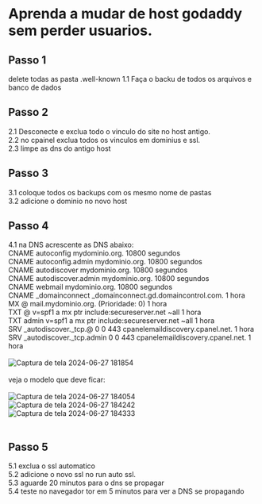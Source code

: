 # Aprenda a mudar de host godaddy sem perder usuarios.

## Passo 1
delete todas as pasta .well-known
1.1 Faça o backu de todos os arquivos e banco de dados

## Passo 2
2.1 Desconecte e exclua todo o vinculo do site no host antigo.<br>
2.2 no cpainel exclua todos os vinculos em dominius e ssl.<br>
2.3 limpe as dns do antigo host<br>

## Passo 3
3.1 coloque todos os backups com os mesmo nome de pastas<br>
3.2 adicione o dominio no novo host<br>

## Passo 4
4.1 na DNS acrescente as DNS abaixo:<br>
CNAME	autoconfig	mydominio.org.	10800 segundos<br>
CNAME	autoconfig.admin	mydominio.org.	10800 segundos<br>
CNAME	autodiscover	mydominio.org.	10800 segundos<br>
CNAME	autodiscover.admin	mydominio.org.	10800 segundos<br>
CNAME	webmail	mydominio.org.	10800 segundos<br>
CNAME	_domainconnect	_domainconnect.gd.domaincontrol.com. 1 hora<br>
MX	@	mail.mydominio.org. (Prioridade: 0) 1 hora<br>
TXT	@	v=spf1 a mx ptr include:secureserver.net ~all	1 hora<br>
TXT	admin	v=spf1 a mx ptr include:secureserver.net ~all 1 hora<br>
SRV	_autodiscover._tcp.@	0 0 443 cpanelemaildiscovery.cpanel.net.	1 hora<br>
SRV	_autodiscover._tcp.admin	0 0 443 cpanelemaildiscovery.cpanel.net.	1 hora<br><br>
![Captura de tela 2024-06-27 181854](https://github.com/desenvolvedor-org/mudan-a-de-host-godaddy/assets/66024189/829ca102-caea-4c38-b648-9a574e541c29)
<br><br>
veja o modelo que deve ficar:<br><br>
![Captura de tela 2024-06-27 184054](https://github.com/desenvolvedor-org/mudan-a-de-host-godaddy/assets/66024189/5109e2a8-f50a-48aa-a28a-bfc6150c61ed)
<br>
![Captura de tela 2024-06-27 184242](https://github.com/desenvolvedor-org/mudan-a-de-host-godaddy/assets/66024189/1dd9d2f7-a9d8-4bd2-92bd-8b9125966e71)
<br>
![Captura de tela 2024-06-27 184333](https://github.com/desenvolvedor-org/mudan-a-de-host-godaddy/assets/66024189/e4450652-008d-43a4-9e09-18251f4973fc)
<br><br>
## Passo 5
5.1 exclua o ssl automatico<br>
5.2 adicione o novo ssl no run auto ssl.<br>
5.3 aguarde 20 minutos para o dns se propagar<br>
5.4 teste no navegador tor em 5 minutos para ver a DNS se propagando



